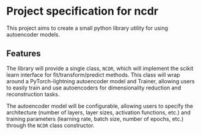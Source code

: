 # Project specification for ncdr

This project aims to create a small python library utility for using autoencoder models. 

## Features
The library will provide a single class, `NCDR`, which will implement the scikit learn interface for fit/transform/predict methods. This class will wrap around a PyTorch-lightning autoencoder model and Trainer, allowing users to easily train and use autoencoders for dimensionality reduction and reconstruction tasks.

The autoencoder model will be configurable, allowing users to specify the architecture (number of layers, layer sizes, activation functions, etc.) and training parameters (learning rate, batch size, number of epochs, etc.) through the `NCDR` class constructor. 


